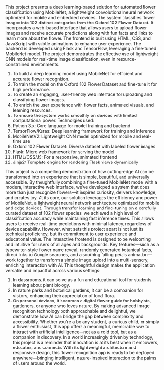 This project presents a deep learning-based solution for automated flower classification using MobileNet, a lightweight convolutional neural network optimized for mobile and embedded devices. The system classifies flower images into 102 distinct categories from the Oxford 102 Flower Dataset. It incorporates a web-based interface that allows users to upload flower images and receive accurate predictions along with fun facts and links to learn more about the flower.
The frontend is built using HTML, CSS, and JavaScript with subtle animations to enhance user experience. The backend is developed using Flask and TensorFlow, leveraging a fine-tuned MobileNet model. The project demonstrates the effective use of lightweight CNN models for real-time image classification, even in resource-constrained environments.
1.	To build a deep learning model using MobileNet for efficient and accurate flower recognition.
2.	To train the model on the Oxford 102 Flower Dataset and fine-tune it for high performance.
3.	To create an engaging, user-friendly web interface for uploading and classifying flower images.
4.	To enrich the user experience with flower facts, animated visuals, and learning resources.
5.	To ensure the system works smoothly on devices with limited computational power.
Technolgies used:
1.	Python 3.x: Core language for model training and backend
2.	TensorFlow/Keras: Deep learning framework for training and inference
3.	MobileNetV2: Lightweight CNN model optimized for mobile and real-time use
4.	Oxford 102 Flower Dataset: Diverse dataset with labeled flower images
5.	Flask: Micro web framework for serving the model
6.	HTML/CSS/JS: For a responsive, animated frontend
7.	Jinja2: Template engine for rendering Flask views dynamically

This project is a compelling demonstration of how cutting-edge AI can be transformed into an experience that is simple, beautiful, and universally accessible. By thoughtfully combining a fine-tuned MobileNet model with a modern, interactive web interface, we've developed a system that does more than just recognize flowers—it inspires curiosity, delivers knowledge, and creates joy.
At its core, our solution leverages the efficiency and power of MobileNet, a lightweight neural network architecture optimized for mobile and edge devices. Through transfer learning and fine-tuning on a carefully curated dataset of 102 flower species, we achieved a high level of classification accuracy while maintaining fast inference times. This allows users to receive real-time predictions with minimal latency, regardless of device capability.
However, what sets this project apart is not just its technical proficiency, but its commitment to user experience and educational value. The interactive frontend is designed to be welcoming and intuitive for users of all ages and backgrounds. Key features—such as a typewriter-style flower name reveal, randomly generated botanical facts, direct links to Google searches, and a soothing falling petals animation—work together to transform a simple image upload into a multi-sensory, enriching interaction with AI.
This thoughtful design makes the application versatile and impactful across various settings:
1.	In classrooms, it can serve as a fun and educational tool for students learning about plant biology.
2.	In nature parks and botanical gardens, it can be a companion for visitors, enhancing their appreciation of local flora.
3.	On personal devices, it becomes a digital flower guide for hobbyists, gardeners, or anyone who loves nature.
By making advanced image recognition technology both approachable and delightful, we demonstrate how AI can bridge the gap between complexity and accessibility. Whether you're a botany student, a curious child, or simply a flower enthusiast, this app offers a meaningful, memorable way to interact with artificial intelligence—not as a cold tool, but as a companion in discovery.
In a world increasingly driven by technology, this project is a reminder that innovation is at its best when it empowers, educates, and connects. With its lightweight architecture and responsive design, this flower recognition app is ready to be deployed anywhere—bringing intelligent, nature-inspired interaction to the palms of users around the world.
